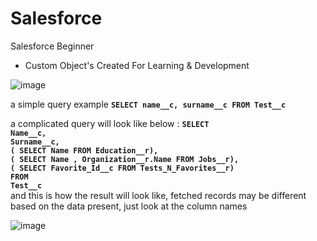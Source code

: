 # Salesforce
Salesforce Beginner

* Custom Object's Created For Learning & Development

![image](https://user-images.githubusercontent.com/39646462/143823813-1df71673-4dda-463a-8851-45592acf66a7.png)

a simple query example  <b>`SELECT name__c, surname__c FROM Test__c`</b>

a complicated query will look like below :
<b>
  `SELECT` </br>
     `Name__c,` </br>
	 `Surname__c,` </br>
	 `( SELECT Name FROM Education__r),` </br> 
	 `( SELECT Name , Organization__r.Name FROM Jobs__r),` </br>
	 `( SELECT Favorite_Id__c FROM Tests_N_Favorites__r)` </br>
`FROM` </br>
`Test__c` </b>
</br>
and this is how the result will look like, fetched records may be different based on the data present, just look at the column names

![image](https://user-images.githubusercontent.com/39646462/143824551-bd1aa999-7019-493f-9a7f-5252a6a186d5.png)



